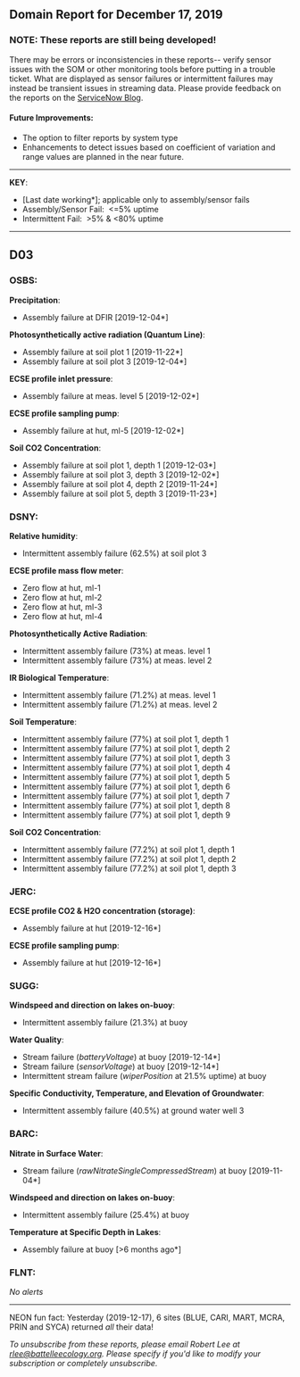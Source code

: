 ## Domain Report for December 17, 2019


### NOTE: These reports are still being developed!
There may be errors or inconsistencies in these reports-- verify sensor issues with the SOM or other monitoring tools before putting in a trouble ticket. What are displayed as sensor failures or intermittent failures may instead be transient issues in streaming data.
Please provide feedback on the reports on the [ServiceNow Blog](https://neon.service-now.com/community?id=community_blog&sys_id=9b4fbe8adbed734017ecf9041d9619be).

#### Future Improvements: 
 - The option to filter reports by system type 
 - Enhancements to detect issues based on coefficient of variation and range values are planned in the near future.

***

**KEY**:

 - [Last date working*]; applicable only to assembly/sensor fails
 - Assembly/Sensor Fail:&nbsp;&nbsp;<=5% uptime
 - Intermittent Fail:&nbsp;&nbsp;>5% & <80% uptime

***
## D03

### OSBS:

**Precipitation**:
 - Assembly failure at DFIR [2019-12-04*]

**Photosynthetically active radiation (Quantum Line)**:
 - Assembly failure at soil plot 1 [2019-11-22*]
 - Assembly failure at soil plot 3 [2019-12-04*]

**ECSE profile inlet pressure**:
 - Assembly failure at meas. level 5 [2019-12-02*]

**ECSE profile sampling pump**:
 - Assembly failure at hut, ml-5 [2019-12-02*]

**Soil CO2 Concentration**:
 - Assembly failure at soil plot 1, depth 1 [2019-12-03*]
 - Assembly failure at soil plot 3, depth 3 [2019-12-02*]
 - Assembly failure at soil plot 4, depth 2 [2019-11-24*]
 - Assembly failure at soil plot 5, depth 3 [2019-11-23*]

### DSNY:

**Relative humidity**:
 - Intermittent assembly failure (62.5%) at soil plot 3

**ECSE profile mass flow meter**:
 - Zero flow at hut, ml-1
 - Zero flow at hut, ml-2
 - Zero flow at hut, ml-3
 - Zero flow at hut, ml-4

**Photosynthetically Active Radiation**:
 - Intermittent assembly failure (73%) at meas. level 1
 - Intermittent assembly failure (73%) at meas. level 2

**IR Biological Temperature**:
 - Intermittent assembly failure (71.2%) at meas. level 1
 - Intermittent assembly failure (71.2%) at meas. level 2

**Soil Temperature**:
 - Intermittent assembly failure (77%) at soil plot 1, depth 1
 - Intermittent assembly failure (77%) at soil plot 1, depth 2
 - Intermittent assembly failure (77%) at soil plot 1, depth 3
 - Intermittent assembly failure (77%) at soil plot 1, depth 4
 - Intermittent assembly failure (77%) at soil plot 1, depth 5
 - Intermittent assembly failure (77%) at soil plot 1, depth 6
 - Intermittent assembly failure (77%) at soil plot 1, depth 7
 - Intermittent assembly failure (77%) at soil plot 1, depth 8
 - Intermittent assembly failure (77%) at soil plot 1, depth 9

**Soil CO2 Concentration**:
 - Intermittent assembly failure (77.2%) at soil plot 1, depth 1
 - Intermittent assembly failure (77.2%) at soil plot 1, depth 2
 - Intermittent assembly failure (77.2%) at soil plot 1, depth 3

### JERC:

**ECSE profile CO2 & H2O concentration (storage)**:
 - Assembly failure at hut [2019-12-16*]

**ECSE profile sampling pump**:
 - Assembly failure at hut [2019-12-16*]

### SUGG:

**Windspeed and direction on lakes on-buoy**:
 - Intermittent assembly failure (21.3%) at buoy

**Water Quality**:
 - Stream failure (_batteryVoltage_) at buoy [2019-12-14*]
 - Stream failure (_sensorVoltage_) at buoy [2019-12-14*]
 - Intermittent stream failure (_wiperPosition_ at 21.5% uptime) at buoy

**Specific Conductivity, Temperature, and Elevation of Groundwater**:
 - Intermittent assembly failure (40.5%) at ground water well 3

### BARC:

**Nitrate in Surface Water**:
 - Stream failure (_rawNitrateSingleCompressedStream_) at buoy [2019-11-04*]

**Windspeed and direction on lakes on-buoy**:
 - Intermittent assembly failure (25.4%) at buoy

**Temperature at Specific Depth in Lakes**:
 - Assembly failure at buoy [>6 months ago*]

### FLNT:

_No alerts_

***
NEON fun fact: Yesterday (2019-12-17), 6 sites (BLUE, CARI, MART, MCRA, PRIN and SYCA) returned _all_ their data!

_To unsubscribe from these reports, please email Robert Lee at rlee@battelleecology.org. Please specify if you'd like to modify your subscription or completely unsubscribe._
